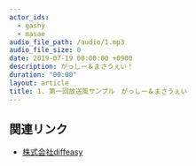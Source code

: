 ```yaml
---
actor_ids:
  - gashy
  - masae
audio_file_path: /audio/1.mp3
audio_file_size: 0
date: 2019-07-19 00:00:00 +0900
description: がっしー＆まさうぇい！
duration: "00:00"
layout: article
title: 1. 第一回放送風サンプル　がっしー＆まさうぇい 
---
```


## 関連リンク

- [株式会社diffeasy](https://diffeasy.com/)
